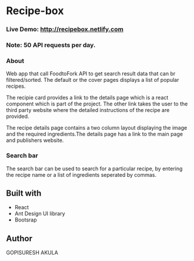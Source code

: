 # Recipe-box

### Live Demo: http://recipebox.netlify.com

### Note: 50 API requests per day. 

### About
Web app that call FoodtoFork API to get search result data that can br filtered/sorted. The default or the cover pages displays a list of popular recipes.

The recipie card provides a link to the details page which is a react component which is part of the project. The other link takes the user to the third party website where the detailed instructions of the recipe are provided.

The recipe details page contains a two column layout displaying the image and the required ingredients.The details page has a link to the main page and publishers website.

### Search bar

The search bar can be used to search for a particular recipe, by entering the recipe name or a list of ingredients seperated by commas.

## Built with
<ul>
  <li>React</li>
<li>Ant Design UI library</li>
  <li>Bootsrap</li></ul>

## Author 
GOPISURESH AKULA




